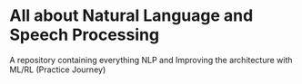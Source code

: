 # All about Natural Language and Speech Processing
A repository containing everything NLP and Improving the architecture with ML/RL (Practice Journey)
 
                                     
